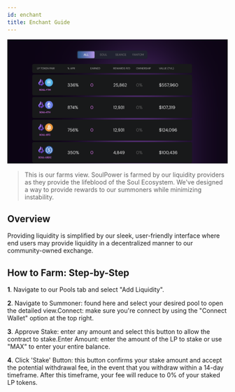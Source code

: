 ```yaml
---
id: enchant
title: Enchant Guide
---
```



<p>
	<a href="https://soul.sh/farms"><img src='/static/img/farms.png' alt="farms guide" /></a>
</p>

> This is our farms view. SoulPower is farmed by our liquidity providers as they provide the lifeblood of the Soul Ecosystem. We've designed a way to provide rewards to our summoners while minimizing instability.

## Overview
Providing liquidity is simplified by our sleek, user-friendly interface where end users may provide liquidity in a decentralized manner to our community-owned exchange.

## How to Farm: Step-by-Step

**1**. Navigate to our Pools tab and select "Add Liquidity".

**2**. Navigate to Summoner: found here and select your desired pool to open the detailed view.Connect: make sure you're connect by using the "Connect Wallet" option at the top right.

**3**. Approve Stake: enter any amount and select this button to allow the contract to stake.Enter Amount: enter the amount of the LP to stake or use "MAX" to enter your entire balance.

**4**. Click 'Stake' Button: this button confirms your stake amount and accept the potential withdrawal fee, in the event that you withdraw within a 14-day timeframe. After this timeframe, your fee will reduce to 0% of your staked LP tokens.